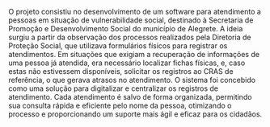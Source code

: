 O projeto consistiu no desenvolvimento de um software para atendimento a pessoas em situação de vulnerabilidade social, destinado à Secretaria de Promoção e Desenvolvimento Social do município de Alegrete. A ideia surgiu a partir da observação dos processos realizados pela Diretoria de Proteção Social, que utilizava formulários físicos para registrar os atendimentos. Em situações que exigiam a recuperação de informações de uma pessoa já atendida, era necessário localizar fichas físicas, e, caso estas não estivessem disponíveis, solicitar os registros ao CRAS de referência, o que gerava atrasos no atendimento. O sistema foi concebido como uma solução para digitalizar e centralizar os registros de atendimento. Cada atendimento é salvo de forma organizada, permitindo sua consulta rápida e eficiente pelo nome da pessoa, otimizando o processo e proporcionando um suporte mais ágil e eficaz para os cidadãos.
